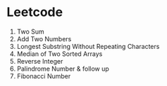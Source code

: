 # Leetcode

1. Two Sum
2. Add Two Numbers
3. Longest Substring Without Repeating Characters  
4. Median of Two Sorted Arrays  
7. Reverse Integer  
9. Palindrome Number & follow up
509. Fibonacci Number  
